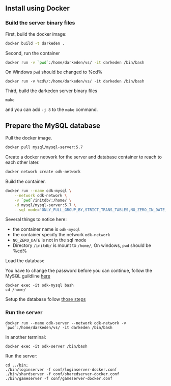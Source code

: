 ## Install using Docker

### Build the server binary files

First, build the docker image:

```bash
docker build -t darkeden .
```

Second, run the container

```bash
docker run -v `pwd`:/home/darkeden/vs/ -it darkeden /bin/bash
```

On Windows `pwd` should be changed to %cd%

```
docker run -v %cd%/:/home/darkeden/vs/ -it darkeden /bin/bash
```

Third, build the darkeden server binary files

```
make
```

and you can add `-j 8` to the `make` command.


## Prepare the MySQL database

Pull the docker image.

```sh
docker pull mysql/mysql-server:5.7
```

Create a docker network for the server and database container to reach to each other later.

```sh
docker network create odk-network
```

Build the container.

```sh
docker run --name odk-mysql \
	--network odk-network \
	-v `pwd`/initdb/:/home/ \
	-d mysql/mysql-server:5.7 \
	--sql-mode='ONLY_FULL_GROUP_BY,STRICT_TRANS_TABLES,NO_ZERO_IN_DATE,ERROR_FOR_DIVISION_BY_ZERO,NO_ENGINE_SUBSTITUTION'
```

Several things to notice here:

- the container name is `odk-mysql`
- the container specify the network `odk-network`
- `NO_ZERO_DATE` is not in the sql mode 
- Directory `/initdb/` is mount to `/home/`, On windows, `pwd` should be %cd%

Load the database

You have to change the password before you can continue, follow the MySQL guildline [here](https://dev.mysql.com/doc/mysql-installation-excerpt/8.0/en/docker-mysql-getting-started.html)

```
docker exec -it odk-mysql bash
cd /home/
```

Setup the database follow [those steps](https://github.com/opendarkeden/server/blob/master/README.md#setup-the-database)


### Run the server

```
docker run --name odk-server --network odk-network -v `pwd`:/home/darkeden/vs/ -it darkeden /bin/bash
```

In another terminal:

```
docker exec -it odk-server /bin/bash
```

Run the server:

```
cd ../bin;
./bin/loginserver -f conf/loginserver-docker.conf
./bin/shardserver -f conf/sharedserver-docker.conf
./bin/gameserver -f conf/gameserver-docker.conf
```
